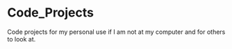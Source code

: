 # Code_Projects
Code projects for my personal use if I am not at my computer and for others to look at.
